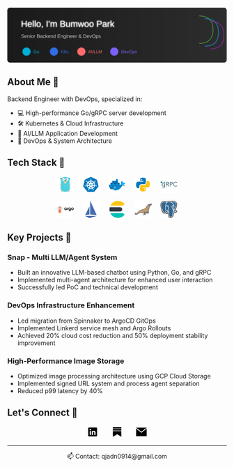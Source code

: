 
<p align="center">
    <img src="./assets/header.svg" alt="Backend Engineer specializing in Go, DevOps, and AI/LLM applications. Passionate about high-performance systems and cloud infrastructure." />
</p>

## About Me 🚀

Backend Engineer with DevOps, specialized in:
- 💻 High-performance Go/gRPC server development
- 🛠 Kubernetes & Cloud Infrastructure
- 🤖 AI/LLM Application Development
- 🔄 DevOps & System Architecture

## Tech Stack 💪

<p align="center">
    <img height="40" src="./assets/golang.svg" alt="Golang">
    &nbsp;
    &nbsp;
    <img height="40" src="./assets/kubernetes.svg" alt="Kubernetes">
    &nbsp;
    &nbsp;
    <img height="40" src="./assets/docker.svg" alt="Docker">
    &nbsp;
    &nbsp;
    <img height="40" src="./assets/python.svg" alt="Python">
    &nbsp;
    &nbsp;
    <img height="40" src="./assets/grpc.svg" alt="gRPC">
</p>

<p align="center">
    <img height="40" src="./assets/argocd.svg" alt="ArgoCD">
    &nbsp;
    &nbsp;
    <img height="40" src="./assets/istioio-icon.svg" alt="Linkerd">
    &nbsp;
    &nbsp;
    <img height="40" src="./assets/elasticsearch.svg" alt="Elasticsearch">
    &nbsp;
    &nbsp;
    <img height="40" src="./assets/mariadb.svg" alt="MariaDB">
    &nbsp;
    &nbsp;
    <img height="40" src="./assets/postgresql.svg" alt="PostgreSQL">
</p>

## Key Projects 🌟

### Snap - Multi LLM/Agent System
- Built an innovative LLM-based chatbot using Python, Go, and gRPC
- Implemented multi-agent architecture for enhanced user interaction
- Successfully led PoC and technical development

### DevOps Infrastructure Enhancement
- Led migration from Spinnaker to ArgoCD GitOps
- Implemented Linkerd service mesh and Argo Rollouts
- Achieved 20% cloud cost reduction and 50% deployment stability improvement

### High-Performance Image Storage
- Optimized image processing architecture using GCP Cloud Storage
- Implemented signed URL system and process agent separation
- Reduced p99 latency by 40%


## Let's Connect 🤝

<p align="center">
    <a href="https://www.linkedin.com/in/bumwoo-park-ab80a2128" target="_blank"><img height="28" src="./assets/linkedin.svg" alt="LinkedIn"></a>
    &nbsp;
    &nbsp;
    &nbsp;
    <a href="https://gobenpark.substack.com/"><img height="28" src="./assets/substack.svg" alt="GitHub"></a>
    &nbsp;
    &nbsp;
    &nbsp;
    <a href="mailto:qjadn0914@gmail.com"><img height="28" src="./assets/mail.svg" alt="Email"></a>
</p>

---

<p align="center">📫 Contact: qjadn0914@gmail.com</p>
